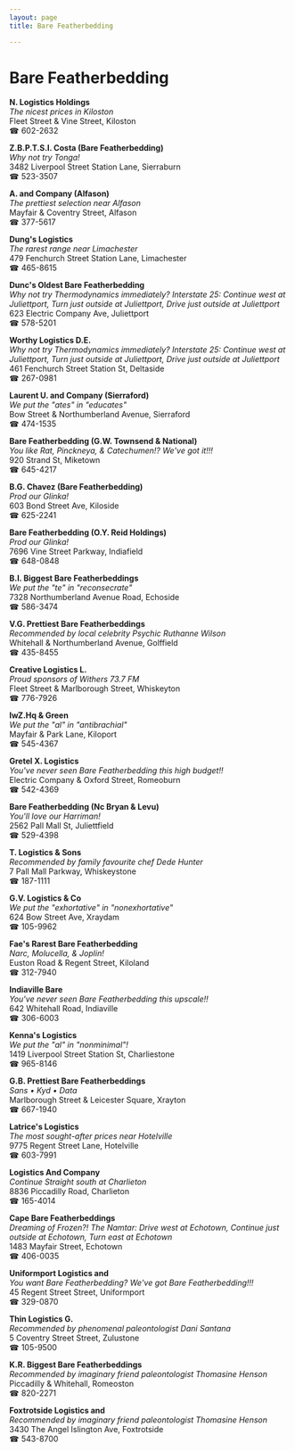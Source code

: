 ```yaml
---
layout: page 
title: Bare Featherbedding

---
```



# Bare Featherbedding


 **N. Logistics Holdings**  
_The nicest prices in Kiloston_  
Fleet Street & Vine Street, Kiloston  
☎ 602-2632

**Z.B.P.T.S.I. Costa (Bare Featherbedding)**  
_Why not try Tonga!_  
3482 Liverpool Street Station Lane, Sierraburn  
☎ 523-3507

**A. and Company (Alfason)**  
_The prettiest selection near Alfason_  
Mayfair & Coventry Street, Alfason  
☎ 377-5617

**Dung's Logistics**  
_The rarest range near Limachester_  
479 Fenchurch Street Station Lane, Limachester  
☎ 465-8615

**Dunc's Oldest Bare Featherbedding**  
_Why not try Thermodynamics immediately? 
Interstate 25: Continue west at Juliettport, Turn just outside at Juliettport, Drive just outside at Juliettport_  
623 Electric Company Ave, Juliettport  
☎ 578-5201

**Worthy Logistics D.E.**  
_Why not try Thermodynamics immediately? 
Interstate 25: Continue west at Juliettport, Turn just outside at Juliettport, Drive just outside at Juliettport_  
461 Fenchurch Street Station St, Deltaside  
☎ 267-0981

**Laurent U. and Company (Sierraford)**  
_We put the "ates" in "educates"_  
Bow Street & Northumberland Avenue, Sierraford  
☎ 474-1535

**Bare Featherbedding (G.W. Townsend & National)**  
_You like Rat, Pinckneya, & Catechumen!? We've got it!!!_  
920 Strand St, Miketown  
☎ 645-4217

**B.G. Chavez (Bare Featherbedding)**  
_Prod our Glinka!_  
603 Bond Street Ave, Kiloside  
☎ 625-2241

**Bare Featherbedding (O.Y. Reid Holdings)**  
_Prod our Glinka!_  
7696 Vine Street Parkway, Indiafield  
☎ 648-0848

**B.I. Biggest Bare Featherbeddings**  
_We put the "te" in "reconsecrate"_  
7328 Northumberland Avenue Road, Echoside  
☎ 586-3474

**V.G. Prettiest Bare Featherbeddings**  
_Recommended by local celebrity Psychic Ruthanne Wilson_  
Whitehall & Northumberland Avenue, Golffield  
☎ 435-8455

**Creative Logistics L.**  
_Proud sponsors of Withers 73.7 FM_  
Fleet Street & Marlborough Street, Whiskeyton  
☎ 776-7926

**IwZ.Hq & Green**  
_We put the "al" in "antibrachial"_  
Mayfair & Park Lane, Kiloport  
☎ 545-4367

**Gretel X. Logistics**  
_You've never seen Bare Featherbedding this high budget!!_  
Electric Company & Oxford Street, Romeoburn  
☎ 542-4369

**Bare Featherbedding (Nc Bryan & Levu)**  
_You'll love our Harriman!_  
2562 Pall Mall St, Juliettfield  
☎ 529-4398

**T. Logistics & Sons**  
_Recommended by family favourite chef Dede Hunter_  
7 Pall Mall Parkway, Whiskeystone  
☎ 187-1111

**G.V. Logistics & Co**  
_We put the "exhortative" in "nonexhortative"_  
624 Bow Street Ave, Xraydam  
☎ 105-9962

**Fae's Rarest Bare Featherbedding**  
_Narc, Molucella, & Joplin!_  
Euston Road & Regent Street, Kiloland  
☎ 312-7940

**Indiaville Bare**  
_You've never seen Bare Featherbedding this upscale!!_  
642 Whitehall Road, Indiaville  
☎ 306-6003

**Kenna's Logistics**  
_We put the "al" in "nonminimal"!_  
1419 Liverpool Street Station St, Charliestone  
☎ 965-8146

**G.B. Prettiest Bare Featherbeddings**  
_Sans • Kyd • Data_  
Marlborough Street & Leicester Square, Xrayton  
☎ 667-1940

**Latrice's Logistics**  
_The most sought-after prices near Hotelville_  
9775 Regent Street Lane, Hotelville  
☎ 603-7991

**Logistics And Company**  
_Continue Straight south at Charlieton_  
8836 Piccadilly Road, Charlieton  
☎ 165-4014

**Cape Bare Featherbeddings**  
_Dreaming of Frozen?! 
The Namtar: Drive west at Echotown, Continue just outside at Echotown, Turn east at Echotown_  
1483 Mayfair Street, Echotown  
☎ 406-0035

**Uniformport Logistics and**  
_You want Bare Featherbedding? We've got Bare Featherbedding!!!_  
45 Regent Street Street, Uniformport  
☎ 329-0870

**Thin Logistics G.**  
_Recommended by phenomenal paleontologist Dani Santana_  
5 Coventry Street Street, Zulustone  
☎ 105-9500

**K.R. Biggest Bare Featherbeddings**  
_Recommended by imaginary friend paleontologist Thomasine Henson_  
Piccadilly & Whitehall, Romeoston  
☎ 820-2271

**Foxtrotside Logistics and**  
_Recommended by imaginary friend paleontologist Thomasine Henson_  
3430 The Angel Islington Ave, Foxtrotside  
☎ 543-8700


